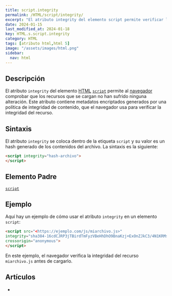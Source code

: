```yaml
---
title: script.integrity
permalink: /HTML/script/integrity/
excerpt: "El atributo integrity del elemento script permite verificar la integridad del recurso cargado. Se utiliza un hash generado de los contenidos del archivo."
date: 2024-01-15
last_modified_at: 2024-01-18
key: HTML.s.script.integrity
category: HTML
tags: [atributo html,html 5]
image: "/assets/images/html.png"
sidebar:
  nav: html
---
```


## Descripción


El atributo `integrity` del elemento [HTML](https://www.manualweb.net/html/) [`script`](https://www.w3api.com/HTML/script/) permite al [navegador](https://www.ayudaenlaweb.com/navegadores/) comprobar que los recursos que se cargan no han sufrido ninguna alteración. Este atributo contiene metadatos encriptados generados por una política de integridad de contenido, que el navegador usa para verificar la integridad del recurso.


## Sintaxis


El atributo `integrity` se coloca dentro de la etiqueta `script` y su valor es un hash generado de los contenidos del archivo. La sintaxis es la siguiente:


```html
<script integrity="hash-archivo">
</script>
```


## Elemento Padre


[`script`](https://www.w3api.com/HTML/script/)


## Ejemplo


Aquí hay un ejemplo de cómo usar el atributo `integrity` en un elemento `script`:


```html
<script src="<https://ejemplo.com/js/miarchivo.js>"
integrity="sha384-16cdCJRP3jTBirdTmFyzVBeHhDhO9BnaKzj+ExOnZJkC3/4N1KRMsQD4j3ZKVJzR"
crossorigin="anonymous">
</script>

```


En este ejemplo, el navegador verifica la integridad del recurso `miarchivo.js` antes de cargarlo.


## Artículos

- 
